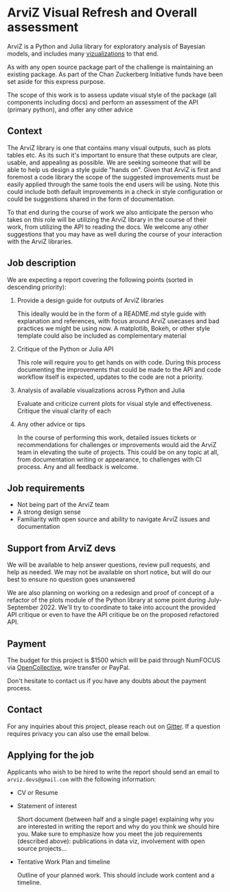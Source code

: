 # ArviZ Visual Refresh and Overall assessment
ArviZ is a Python and Julia library for exploratory analysis of Bayesian models,
and includes many [vizualizations](https://python.arviz.org/en/latest/examples/index.html)
to that end.

As with any open source package part of the challenge is maintaining an existing package.
As part of the Chan Zuckerberg Initiative funds have been set aside for this express purpose.

The scope of this work is to assess update visual style of the package (all components including docs)
and perform an assessment of the API (primary python), and offer any other advice

## Context
The ArviZ library is one that contains many visual outputs, such as plots tables etc.
As its such it's important to ensure that these outputs are clear, usable, and appealing as possible.
We are seeking someone that will be able to help us design a style guide "hands on".
Given that ArviZ is first and foremost a code library the scope of the suggested improvements
must be easily applied through the same tools the end users will be using. 
Note this could include both default improvements in a check in style configuration
or could be suggestions shared in the form of documentation.

To that end during the course of work we also anticipate the person who takes 
on this role will be utilizing the ArviZ library in the course of their work,
from utilizing the API to reading the docs. 
We welcome any other suggestions that you may have as well during the course of 
your interaction with the ArviZ libraries.


## Job description
We are expecting a report covering the following points (sorted in descending priority):


1. Provide a design guide for outputs of ArviZ libraries

   This ideally would be in the form of a README.md style guide with explanation and references,
   with focus around ArviZ usecases and bad practices we might be using now.
   A matplotlib, Bokeh, or other style template could also be included as complementary material

2. Critique of the Python or Julia API

   This role will require you to get hands on with code.
   During this process documenting the improvements that could be made to the API and
   code workflow itself is expected, updates to the code are not a priority.

3. Analysis of available visualizations across Python and Julia

   Evaluate and criticize current plots for visual style and effectiveness.
   Critique the visual clarity of each

4. Any other advice or tips

   In the course of performing this work, detailed issues tickets or recommendations
   for challenges or improvements would aid the ArviZ team in elevating the suite of projects.
   This could be on any topic at all, from documentation writing or 
   appearance, to challenges with CI process. Any and all feedback
   is welcome.


## Job requirements
* Not being part of the ArviZ team
* A strong design sense
* Familiarity with open source and ability to navigate ArviZ issues and documentation

## Support from ArviZ devs
We will be available to help answer questions, review pull requests, and help as needed.
We may not be available on short notice, but will do our best to ensure no question goes unanswered

We are also planning on working on a redesign and proof of concept of a refactor
of the plots module of the Python library at some point during July-September 2022.
We'll try to coordinate to take into account the provided API critique or even
to have the API critique be on the proposed refactored API.

## Payment
The budget for this project is $1500 which will be paid through NumFOCUS
via [OpenCollective](https://opencollective.com/arviz), wire transfer or PayPal.

Don't hesitate to contact us if you have any doubts about the payment process.

## Contact
For any inquiries about this project, please reach out on [Gitter](https://gitter.im/arviz-devs/season_of_docs).
If a question requires privacy you can also use the email below.

## Applying for the job
Applicants who wish to be hired to write the report should send an email to `arviz.devs@gmail.com`
with the following information:

* CV or Resume

* Statement of interest

  Short document (between half and a single page) explaining why you are interested in
  writing the report and why do you think we should hire you. Make sure to emphasize how
  you meet the job requirements (described above): publications in data viz, involvement with
  open source projects...

* Tentative Work Plan and timeline

  Outline of your planned work. This should include work content and a timeline.
